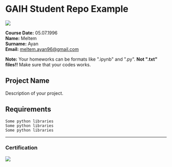 # GAIH Student Repo Example
![](img/logo.png)

**Course Date:** 05.07.1996  
**Name:** Meltem  
**Surname:** Ayan  
**Email:** meltem.ayan96@gmail.com  

**Note:** Your homeworks can be formats like ".ipynb" and ".py". **Not ".txt" files!!** Make sure that your codes works.  

## Project Name
Description of your project.

## Requirements
```
Some python libraries
Some python libraries
Some python libraries
```
---

### Certification
![](img/certificate_ex.png)


